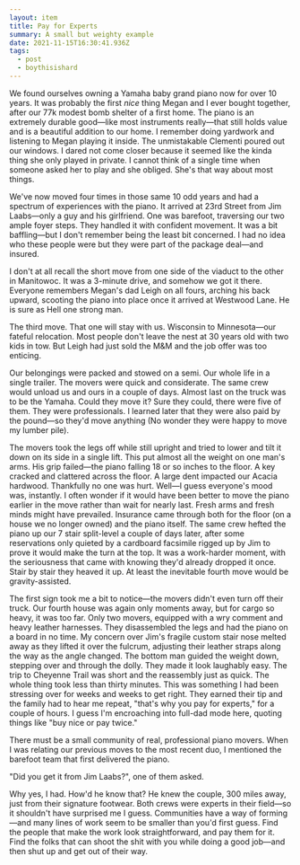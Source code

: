 ```yaml
---
layout: item
title: Pay for Experts
summary: A small but weighty example
date: 2021-11-15T16:30:41.936Z
tags:
  - post
  - boythisishard
---
```

We found ourselves owning a Yamaha baby grand piano now for over 10 years. It was probably the first _nice_ thing Megan and I ever bought together, after our 77k modest bomb shelter of a first home. The piano is an extremely durable good—like most instruments really—that still holds value and is a beautiful addition to our home. I remember doing yardwork and listening to Megan playing it inside. The unmistakable Clementi poured out our windows. I dared not come closer because it seemed like the kinda thing she only played in private. I cannot think of a single time when someone asked her to play and she obliged. She's that way about most things.

We've now moved four times in those same 10 odd years and had a spectrum of experiences with the piano. It arrived at 23rd Street from Jim Laabs—only a guy and his girlfriend. One was barefoot, traversing our two ample foyer steps. They handled it with confident movement. It was a bit baffling—but I don't remember being the least bit concerned. I had no idea who these people were but they were part of the package deal—and insured.

I don't at all recall the short move from one side of the viaduct to the other in Manitowoc. It was a 3-minute drive, and somehow we got it there. Everyone remembers Megan's dad Leigh on all fours, arching his back upward, scooting the piano into place once it arrived at Westwood Lane. He is sure as Hell one strong man.

The third move. That one will stay with us. Wisconsin to Minnesota—our fateful relocation. Most people don't leave the nest at 30 years old with two kids in tow. But Leigh had just sold the M&M and the job offer was too enticing.

Our belongings were packed and stowed on a semi. Our whole life in a single trailer. The movers were quick and considerate. The same crew would unload us and ours in a couple of days. Almost last on the truck was to be the Yamaha. Could they move it? Sure they could, there were five of them. They were professionals. I learned later that they were also paid by the pound—so they'd move anything (No wonder they were happy to move my lumber pile).

The movers took the legs off while still upright and tried to lower and tilt it down on its side in a single lift. This put almost all the weight on one man's arms. His grip failed—the piano falling 18 or so inches to the floor. A key cracked and clattered across the floor. A large dent impacted our Acacia hardwood. Thankfully no one was hurt. Well—I guess everyone's mood was, instantly. I often wonder if it would have been better to move the piano earlier in the move rather than wait for nearly last. Fresh arms and fresh minds might have prevailed. Insurance came through both for the floor (on a house we no longer owned) and the piano itself. The same crew hefted the piano up our 7 stair split-level a couple of days later, after some reservations only quieted by a cardboard facsimile rigged up by Jim to prove it would make the turn at the top. It was a work-harder moment, with the seriousness that came with knowing they'd already dropped it once. Stair by stair they heaved it up. At least the inevitable fourth move would be gravity-assisted.

The first sign took me a bit to notice—the movers didn't even turn off their truck. Our fourth house was again only moments away, but for cargo so heavy, it was too far. Only two movers, equipped with a wry comment and heavy leather harnesses. They disassembled the legs and had the piano on a board in no time. My concern over Jim's fragile custom stair nose melted away as they lifted it over the fulcrum, adjusting their leather straps along the way as the angle changed. The bottom man guided the weight down, stepping over and through the dolly. They made it look laughably easy. The trip to Cheyenne Trail was short and the reassembly just as quick. The whole thing took less than thirty minutes. This was something I had been stressing over for weeks and weeks to get right. They earned their tip and the family had to hear me repeat, "that's why you pay for experts," for a couple of hours. I guess I'm encroaching into full-dad mode here, quoting things like "buy nice or pay twice."

There must be a small community of real, professional piano movers. When I was relating our previous moves to the most recent duo, I mentioned the barefoot team that first delivered the piano.

"Did you get it from Jim Laabs?", one of them asked.

Why yes, I had. How'd he know that? He knew the couple, 300 miles away, just from their signature footwear. Both crews were experts in their field—so it shouldn't have surprised me I guess. Communities have a way of forming—and many lines of work seem to be smaller than you'd first guess. Find the people that make the work look straightforward, and pay them for it. Find the folks that can shoot the shit with you while doing a good job—and then shut up and get out of their way.